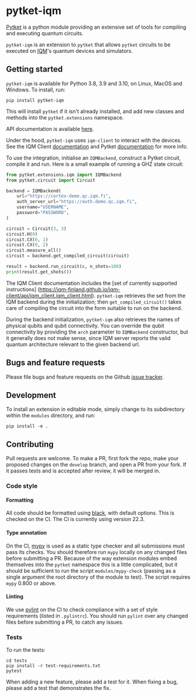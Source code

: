 # pytket-iqm

[Pytket](https://cqcl.github.io/tket/pytket/api/index.html) is a python module
providing an extensive set of tools for compiling and executing quantum circuits.

`pytket-iqm` is an extension to `pytket` that allows `pytket` circuits to be
executed on [IQM](https://meetiqm.com/)'s quantum devices and simulators.

## Getting started

`pytket-iqm` is available for Python 3.8, 3.9 and 3.10, on Linux, MacOS
and Windows. To install, run:

```shell
pip install pytket-iqm
```

This will install `pytket` if it isn't already installed, and add new classes
and methods into the `pytket.extensions` namespace.

API documentation is available
[here](https://cqcl.github.io/pytket-iqm/api/index.html).

Under the hood, `pytket-iqm` uses `iqm-client` to interact with the devices. See
the IQM Client [documentation](https://iqm-finland.github.io/iqm-client/) and
Pytket [documentation](https://cqcl.github.io/tket/pytket/api/) for more info.

To use the integration, initialise an `IQMBackend`, construct a Pytket circuit,
compile it and run. Here is a small example of running a GHZ state circuit:

```python
from pytket.extensions.iqm import IQMBackend
from pytket.circuit import Circuit

backend = IQMBackend(
	url="https://cortex-demo.qc.iqm.fi",
	auth_server_url="https://auth.demo.qc.iqm.fi",
	username="USERNAME",
    password="PASSWORD",
)

circuit = Circuit(3, 3)
circuit.H(0)
circuit.CX(0, 1)
circuit.CX(0, 2)
circuit.measure_all()
circuit = backend.get_compiled_circuit(circuit)

result = backend.run_circuit(c, n_shots=100)
print(result.get_shots())
```

The IQM Client documentation includes the [set of currently supported
instructions]
(https://iqm-finland.github.io/iqm-client/api/iqm_client.iqm_client.html).
`pytket-iqm` retrieves the set from the IQM backend during the initialization;
then `get_compiled_circuit()` takes care of compiling the circuit into the
form suitable to run on the backend.

During the backend initialization, `pytket-iqm` also retrieves the names of
physical qubits and qubit connectivity. You can override the qubit connectivity
by providing the `arch` parameter to `IQMBackend` constructor, but it generally
does not make sense, since IQM server reports the valid quantum architecture
relevant to the given backend url.

## Bugs and feature requests

Please file bugs and feature requests on the Github
[issue tracker](https://github.com/CQCL/pytket-iqm/issues).

## Development

To install an extension in editable mode, simply change to its subdirectory
within the `modules` directory, and run:

```shell
pip install -e .
```

## Contributing

Pull requests are welcome. To make a PR, first fork the repo, make your proposed
changes on the `develop` branch, and open a PR from your fork. If it passes
tests and is accepted after review, it will be merged in.

### Code style

#### Formatting

All code should be formatted using
[black](https://black.readthedocs.io/en/stable/), with default options. This is
checked on the CI. The CI is currently using version 22.3.

#### Type annotation

On the CI, [mypy](https://mypy.readthedocs.io/en/stable/) is used as a static
type checker and all submissions must pass its checks. You should therefore run
`mypy` locally on any changed files before submitting a PR. Because of the way
extension modules embed themselves into the `pytket` namespace this is a little
complicated, but it should be sufficient to run the script `modules/mypy-check`
(passing as a single argument the root directory of the module to test). The
script requires `mypy` 0.800 or above.

#### Linting

We use [pylint](https://pypi.org/project/pylint/) on the CI to check compliance
with a set of style requirements (listed in `.pylintrc`). You should run
`pylint` over any changed files before submitting a PR, to catch any issues.

### Tests

To run the tests:

```shell
cd tests
pip install -r test-requirements.txt
pytest
```

When adding a new feature, please add a test for it. When fixing a bug, please
add a test that demonstrates the fix.
